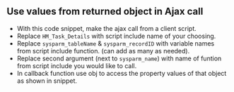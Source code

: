 ## Use values from returned object in Ajax call
- With this code snippet, make the ajax call from a client script.
- Replace `HM_Task_Details` with script include name of your choosing.
- Replace `sysparm_tableName` & `sysparm_recordID` with variable names from script include function. (can add as many as needed).
- Replace second argument (next to `sysparm_name`) with name of funtion from script include you would like to call. 
- In callback function use obj to access the property values of that object as shown in snippet.